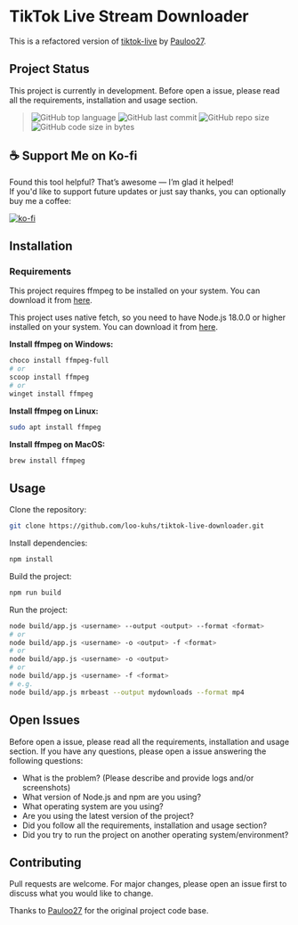 # TikTok Live Stream Downloader

This is a refactored version of [tiktok-live](https://github.com/Pauloo27/tiktok-live) by [Pauloo27](https://github.com/Pauloo27).

## Project Status

This project is currently in development. Before open a issue, please read all the requirements, installation and usage section.

> ![GitHub top language](https://img.shields.io/github/languages/top/loo-kuhs/tiktok-live-downloader?style=for-the-badge)
> ![GitHub last commit](https://img.shields.io/github/last-commit/loo-kuhs/tiktok-live-downloader?style=for-the-badge)
> ![GitHub repo size](https://img.shields.io/github/repo-size/loo-kuhs/tiktok-live-downloader?style=for-the-badge)
> ![GitHub code size in bytes](https://img.shields.io/github/languages/code-size/loo-kuhs/tiktok-live-downloader?style=for-the-badge)

## ☕ Support Me on Ko-fi

Found this tool helpful? That’s awesome — I’m glad it helped!  
If you'd like to support future updates or just say thanks, you can optionally buy me a coffee:

[![ko-fi](https://ko-fi.com/img/githubbutton_sm.svg)](https://ko-fi.com/A0A81ENILS)

## Installation

### Requirements

This project requires ffmpeg to be installed on your system. You can download it from [here](https://ffmpeg.org/download.html).

This project uses native fetch, so you need to have Node.js 18.0.0 or higher installed on your system. You can download it from [here](https://nodejs.org/en/download/).

**Install ffmpeg on Windows:**
  
  ```bash
  choco install ffmpeg-full
  # or
  scoop install ffmpeg
  # or
  winget install ffmpeg
  ```

**Install ffmpeg on Linux:**
  
  ```bash
  sudo apt install ffmpeg
  ```

**Install ffmpeg on MacOS:**
  
  ```bash
  brew install ffmpeg
  ```

## Usage

Clone the repository:

```bash
git clone https://github.com/loo-kuhs/tiktok-live-downloader.git
```

Install dependencies:

```bash
npm install
```

Build the project:

```bash
npm run build
```

Run the project:

```bash
node build/app.js <username> --output <output> --format <format>
# or
node build/app.js <username> -o <output> -f <format>
# or
node build/app.js <username> -o <output>
# or
node build/app.js <username> -f <format>
# e.g.
node build/app.js mrbeast --output mydownloads --format mp4
```

## Open Issues

Before open a issue, please read all the requirements, installation and usage section.
If you have any questions, please open a issue answering the following questions:

- What is the problem? (Please describe and provide logs and/or screenshots)
- What version of Node.js and npm are you using?
- What operating system are you using?
- Are you using the latest version of the project?
- Did you follow all the requirements, installation and usage section?
- Did you try to run the project on another operating system/environment?

## Contributing

Pull requests are welcome. For major changes, please open an issue first to discuss what you would like to change.

Thanks to [Pauloo27](https://github.com/Pauloo27) for the original project code base.
